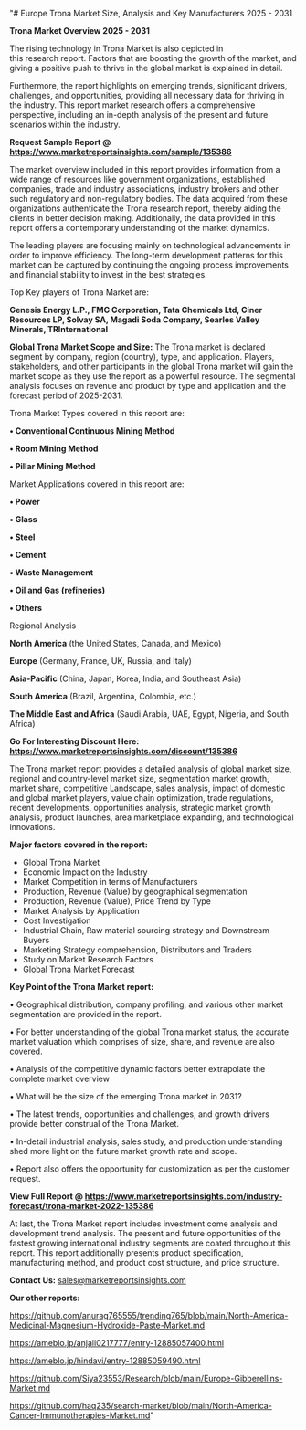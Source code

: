 "# Europe Trona Market Size, Analysis and Key Manufacturers 2025 - 2031

<Strong> Trona Market Overview 2025 - 2031</strong>

The rising technology in Trona Market is also depicted in this research report. Factors that are boosting the growth of the market, and giving a positive push to thrive in the global market is explained in detail.

Furthermore, the report highlights on emerging trends, significant drivers, challenges, and opportunities, providing all necessary data for thriving in the industry. This report market research offers a comprehensive perspective, including an in-depth analysis of the present and future scenarios within the industry.

<strong>Request Sample Report @ <a href=https://www.marketreportsinsights.com/sample/135386>https://www.marketreportsinsights.com/sample/135386</a></strong>

The market overview included in this report provides information from a wide range of resources like government organizations, established companies, trade and industry associations, industry brokers and other such regulatory and non-regulatory bodies. The data acquired from these organizations authenticate the Trona research report, thereby aiding the clients in better decision making. Additionally, the data provided in this report offers a contemporary understanding of the market dynamics.

The leading players are focusing mainly on technological advancements in order to improve efficiency. The long-term development patterns for this market can be captured by continuing the ongoing process improvements and financial stability to invest in the best strategies.

Top Key players of Trona Market are:

<strong>Genesis Energy L.P., FMC Corporation, Tata Chemicals Ltd, Ciner Resources LP, Solvay SA, Magadi Soda Company, Searles Valley Minerals, TRInternational</strong>

<strong><b>Global Trona Market Scope and Size:</b></strong>
The Trona market is declared segment by company, region (country), type, and application. Players, stakeholders, and other participants in the global Trona market will gain the market scope as they use the report as a powerful resource. The segmental analysis focuses on revenue and product by type and application and the forecast period of 2025-2031.

Trona Market Types covered in this report are:

<strong>• Conventional Continuous Mining Method

• Room Mining Method

• Pillar Mining Method</strong>

Market Applications covered in this report are:

<strong>• Power

• Glass

• Steel

• Cement

• Waste Management

• Oil and Gas (refineries)

• Others</strong> 

Regional Analysis

<strong>North America</strong> (the United States, Canada, and Mexico)

<strong>Europe</strong> (Germany, France, UK, Russia, and Italy)

<strong>Asia-Pacific</strong> (China, Japan, Korea, India, and Southeast Asia)

<strong>South America</strong> (Brazil, Argentina, Colombia, etc.)

<strong>The Middle East and Africa</strong> (Saudi Arabia, UAE, Egypt, Nigeria, and South Africa)

<strong>Go For Interesting Discount Here: <a href=https://www.marketreportsinsights.com/discount/135386>https://www.marketreportsinsights.com/discount/135386</a></strong>

The Trona market report provides a detailed analysis of global market size, regional and country-level market size, segmentation market growth, market share, competitive Landscape, sales analysis, impact of domestic and global market players, value chain optimization, trade regulations, recent developments, opportunities analysis, strategic market growth analysis, product launches, area marketplace expanding, and technological innovations.

<strong><b>Major factors covered in the report:</b></strong>
<ul>
  <li>Global Trona Market </li>
  <li>Economic Impact on the Industry</li>
  <li>Market Competition in terms of Manufacturers</li>
  <li>Production, Revenue (Value) by geographical segmentation</li>
  <li>Production, Revenue (Value), Price Trend by Type</li>
  <li>Market Analysis by Application</li>
  <li>Cost Investigation</li>
  <li>Industrial Chain, Raw material sourcing strategy and Downstream Buyers</li>
  <li>Marketing Strategy comprehension, Distributors and Traders</li>
  <li>Study on Market Research Factors</li>
  <li>Global Trona Market Forecast</li>
</ul>

<strong><b>Key Point of the Trona Market report:</b></strong>

• Geographical distribution, company profiling, and various other market segmentation are provided in the report.

• For better understanding of the global Trona market status, the accurate market valuation which comprises of size, share, and revenue are also covered.

• Analysis of the competitive dynamic factors better extrapolate the complete market overview

• What will be the size of the emerging Trona market in 2031?

• The latest trends, opportunities and challenges, and growth drivers provide better construal of the Trona Market.

• In-detail industrial analysis, sales study, and production understanding shed more light on the future market growth rate and scope.

• Report also offers the opportunity for customization as per the customer request.

<strong><b>View Full Report @ <a href=https://www.marketreportsinsights.com/industry-forecast/trona-market-2022-135386>https://www.marketreportsinsights.com/industry-forecast/trona-market-2022-135386</a></b></strong>


At last, the Trona Market report includes investment come analysis and development trend analysis. The present and future opportunities of the fastest growing international industry segments are coated throughout this report. This report additionally presents product specification, manufacturing method, and product cost structure, and price structure.

<strong>Contact Us:</strong>
sales@marketreportsinsights.com

<strong>Our other reports:</strong>

<a href=https://github.com/anurag765555/trending765/blob/main/North-America-Medicinal-Magnesium-Hydroxide-Paste-Market.md>https://github.com/anurag765555/trending765/blob/main/North-America-Medicinal-Magnesium-Hydroxide-Paste-Market.md</a>

<a href=https://ameblo.jp/anjali0217777/entry-12885057400.html>https://ameblo.jp/anjali0217777/entry-12885057400.html</a>

<a href=https://ameblo.jp/hindavi/entry-12885059490.html>https://ameblo.jp/hindavi/entry-12885059490.html</a>

<a href=https://github.com/Siya23553/Research/blob/main/Europe-Gibberellins-Market.md>https://github.com/Siya23553/Research/blob/main/Europe-Gibberellins-Market.md</a>

<a href=https://github.com/haq235/search-market/blob/main/North-America-Cancer-Immunotherapies-Market.md>https://github.com/haq235/search-market/blob/main/North-America-Cancer-Immunotherapies-Market.md</a>"

